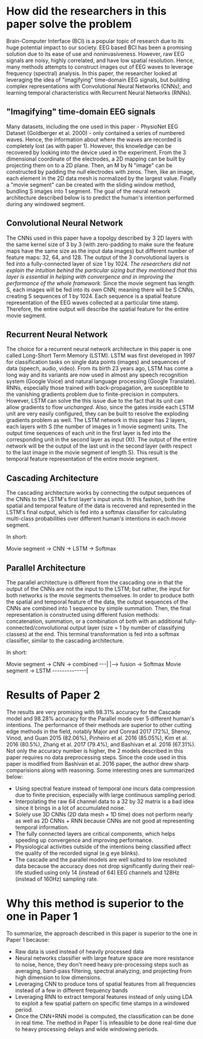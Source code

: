 

# How did the researchers in this paper solve the problem

Brain-Computer Interface (BCI) is a popular topic of research due to its huge potential impact to our society. EEG based BCI has been a promising solution due to its ease of use and noninvasiveness. However, raw EEG signals are noisy, highly correlated, and have low spatial resolution. Hence, many methods attempts to construct images out of EEG waves to leverage frequency (spectral) analysis. In this paper, the researcher looked at leveraging the idea of "imagifying" time-domain EEG signals, but building complex representations with Convolutional Neural Networks (CNNs), and learning temporal characteristics with Recurrent Neural Networks (RNNs). 

## "Imagifying"  time-domain EEG signals

Many datasets, including the one used in this paper - PhysioNet EEG Dataset (Goldberger et al. 2000) - only contained a series of numbered waves. Hence, the information about where the waves are recorded is completely lost (as with paper 1). However, this knowledge can be recovered by looking into the device used in the experiment. From the 3 dimensional coordinate of the electrodes, a 2D mapping can be built by projecting them on to a 2D plane. Then, an M by N "image" can be constructed by padding the *null* electrodes with zeros. Then, like an image, each element in the 2D data mesh is normalized by the largest value. Finally a "movie segment" can be created with the sliding window method, bundling S images into 1 segment. The goal of the neural network architecture described below is to predict the human's intention performed during any windowed segment. 

## Convolutional Neural Network

The CNNs used in this paper have a topolgy described by 3 2D layers with the same kernel size of 3 by 3 (with zero-padding to make sure the feature maps have the same size as the input data images) but different number of feature maps: 32, 64, and 128. The output of the 3 convolutional layers is fed into a fully-connected layer of size 1 by 1024. *The researchers did not explain the intuition behind the particular sizing but they mentioned that this layer is essential in helping with convergence and in improving the performance of the whole framework.* Since the movie segment has length S, each images will be fed into its own CNN; meaning there will be S CNNs, creating S sequences of 1 by 1024. Each sequence is a spatial feature representation of the EEG waves collected at a particular time stamp. Therefore, the entire output will describe the spatial feature for the entire movie segment.

## Recurrent Neural Network

The choice for a recurrent neural network architecture in this paper is one called Long-Short Term Memory (LSTM). LSTM was first developed in 1997 for classification tasks on single data points (images) and sequences of data (speech, audio, video). From its birth 23 years ago, LSTM has come a long way and its variants are now used in almost any speech recognition system (Google Voice) and natural language processing (Google Translate). RNNs, especially those trained with back-propagation, are susceptible to the vanishing gradients problem due to finite-precision in computers. However, LSTM can solve the this issue due to the fact that its unit can allow gradients to flow *unchanged*. Also, since the gates inside each LSTM unit are very easily configured, they can be built to resolve the exploding gradients problem as well. The LSTM network in this paper has 2 layers, each layers with S (the number of images in 1 movie segment) units. The output time sequences of each unit in the first layer is fed into the corresponding unit in the second layer as input (Xt). The output of the entire network will be the output of the last unit in the second layer (with respect to the last image in the movie segment of length S). This result is the temporal feature representation of the entire movie segment. 

## Cascading Architecture

The cascading architecture works by connecting the output sequences of the CNNs to the LSTM's first layer's input units. In this fashion, both the spatial and temporal feature of the data is recovered and represented in the LSTM's final output, which is fed into a softmax classifier for calculating multi-class probabilities over different human's intentions in each movie segment. 

In short:

Movie segment -> CNN -> LSTM -> Softmax


## Parallel Architecture

The parallel architecture is different from the cascading one in that the output of the CNNs are not the input to the LSTM; but rather, the input for both networks is the movie segments themselves. In order to produce both the spatial and temporal feature of the data, the output sequences of the CNNs are combined into 1 sequence by simple summation. Then, the final representation is constructed using different fusion methods: concatenation, summation, or a combination of both with an additional fully-connected/convolutional output layer (size = 1 by number of classifying classes) at the end. This terminal transformation is fed into a softmax classifier, similar to the cascading architecture. 

In short:

Movie segment -> CNN -> combined ---|
                                    |--> fusion -> Softmax
Movie segment -> LSTM --------------|

# Results of Paper 2

The results are very promising with 98.31% accuracy for the Cascade model and 98.28% accuracy for the Parallel mode over 5 different human's intentions. The performance of their methods are superior to other cutting edge methods in the field, notably Major and Conrad 2017 (72%), Shenoy, Vinod, and Guan 2015 (82.06%), Pinheiro et al. 2016 (85.05%), Kim et al. 2016 (80.5%), Zhang et al. 2017 (79.4%), and Bashivan et al. 2016 (67.31%). Not only the accuracy number is higher, the 2 models described in this paper requires no data preprocessing steps. Since the code used in this paper is modified from Bashivan et al. 2016 paper, the author drew sharp comparisions along with reasoning. Some interesting ones are summarized below:
- Using spectral feature instead of temporal one incurs data compression due to finite precision, especially with large continuous sampling period.
- Interpolating the raw 64 channel data to a 32 by 32 matrix is a bad idea since it brings in a lot of accumulated noise.
- Solely use 3D CNNs (2D data mesh + 1D time) does not perform nearly as well as 2D CNNs + RNN because CNNs are not good at representing temporal information.
- The fully connected layers are critical components, which helps speeding up convergence and improving performance.
- Physiological activities outside of the intentions being classified affect the quality of the recorded signal (e.g eye blinks).
- The cascade and the parallel models are well suited to low resoluted data because the accuracy does not drop significantly during their real-life studied using only 14 (instead of 64) EEG channels and 128Hz (instead of 160Hz) sampling rate. 


# Why this method is superior to the one in Paper 1

To summarize, the approach described in this paper is superior to the one in Paper 1 because:
- Raw data is used instead of heavily processed data
- Neural networks classifier with large feature space are more resistance to noise, hence, they don't need heavy pre-processing steps such as averaging, band-pass filtering, spectral analyzing, and projecting from high dimension to low dimensions.
- Leveraging CNN to produce tons of spatial features from all frequencies instead of a few in different frequency bands
- Leveraging RNN to extract temporal features instead of only using LDA to exploit a few spatial pattern on specific time stamps in a windowed period.
- Once the CNN+RNN model is computed, the classification can be done in real time. The method in Paper 1 is infeasible to be done real-time due to heavy processing delays and wide windowing periods.



